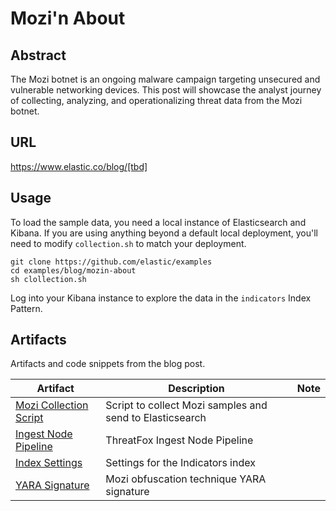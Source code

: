 # Mozi'n About

## Abstract
The Mozi botnet is an ongoing malware campaign targeting unsecured and vulnerable networking devices. This post will showcase the analyst journey of collecting, analyzing, and operationalizing threat data from the Mozi botnet.

## URL
https://www.elastic.co/blog/[tbd]

## Usage

To load the sample data, you need a local instance of Elasticsearch and Kibana. If you are using anything beyond a default local deployment, you'll need to modify `collection.sh` to match your deployment.

```
git clone https://github.com/elastic/examples
cd examples/blog/mozin-about
sh clollection.sh
```
Log into your Kibana instance to explore the data in the `indicators` Index Pattern.

## Artifacts
Artifacts and code snippets from the blog post.

| Artifact | Description | Note |
| - | - | - |
| [Mozi Collection Script](./collection.sh) | Script to collect Mozi samples and send to Elasticsearch | 
| [Ingest Node Pipeline](./ingest-node-pipeline.json) | ThreatFox Ingest Node Pipeline |
| [Index Settings](./index-settings.json) | Settings for the Indicators index |
| [YARA Signature](./mozi-obfuscation-technique.yara) | Mozi obfuscation technique YARA signature | 
